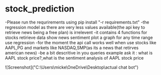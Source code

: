 # stock_prediction
-Please run the requrirements using pip install "-r requirements.txt"
-the regression model as there are very less values available(the api key  to retrieve news being a free plan) is irrelevent
-it contains 4 functions  for stocks
retirieve data
show news sentiment 
plot a  graph for any time range
use regression
-for the moment the api call works well when use stocks like AAPL,PG and markets like NASDAQ,SMP(as its a news that retirves american news)
-be a bit descritive in you queries example ask it : what is AAPL stock price?,what is the sentiment analysis of AAPL stock price 

![Screenshot]("C:\Users\micke\OneDrive\Desktop\actual chat bot")
